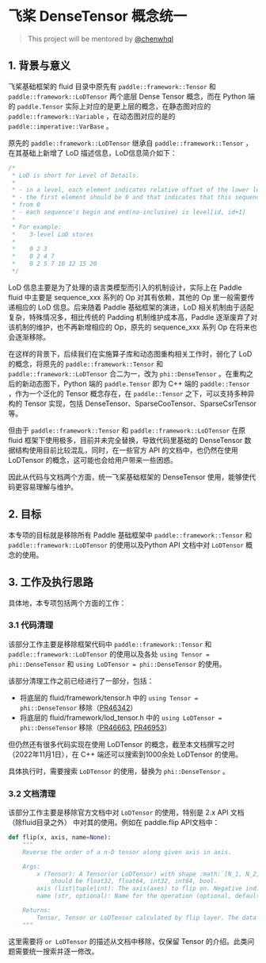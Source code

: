 # 飞桨 DenseTensor 概念统一


> This project will be mentored by [@chenwhql](http://github.com/chenwhql)

## 1. 背景与意义

飞桨基础框架的 fluid 目录中原先有 `paddle::framework::Tensor` 和 `paddle::framework::LoDTensor` 两个底层 Dense Tensor 概念，而在 Python 端的 `paddle.Tensor` 实际上对应的是更上层的概念，在静态图对应的 `paddle::framework::Variable` ，在动态图对应的是的 `paddle::imperative::VarBase` 。

原先的 `paddle::framework::LoDTensor` 继承自 `paddle::framework::Tensor` ，在其基础上新增了 LoD 描述信息，LoD信息简介如下：

```c++
/*
 * LoD is short for Level of Details.
 *
 * - in a level, each element indicates relative offset of the lower level
 * - the first element should be 0 and that indicates that this sequence start
 * from 0
 * - each sequence's begin and end(no-inclusive) is level[id, id+1]
 *
 * For example:
 *    3-level LoD stores
 *
 *    0 2 3
 *    0 2 4 7
 *    0 2 5 7 10 12 15 20
 */
```

LoD 信息主要是为了处理的语言类模型而引入的机制设计，实际上在 Paddle fluid 中主要是 sequence_xxx 系列的 Op 对其有依赖，其他的 Op 里一般需要传递相应的 LoD 信息。后来随着 Paddle 基础框架的演进，LoD 相关机制由于适配复杂，特殊情况多，相比传统的 Padding 机制维护成本高，Paddle 逐渐废弃了对该机制的维护，也不再新增相应的 Op，原先的 sequence_xxx 系列 Op 在将来也会逐渐移除。

在这样的背景下，后续我们在实施算子库和动态图重构相关工作时，弱化了 LoD 的概念，将原先的 `paddle::framework::Tensor` 和 `paddle::framework::LoDTensor` 合二为一，改为 `phi::DenseTensor` 。在重构之后的新动态图下，Python 端的 `paddle.Tensor` 即为 C++ 端的 `paddle::Tensor` ，作为一个泛化的 Tensor 概念存在，在 `paddle::Tensor` 之下，可以支持多种异构的 Tensor 实现，包括 DenseTensor、SparseCooTensor、SparseCsrTensor 等。

但由于 `paddle::framework::Tensor` 和 `paddle::framework::LoDTensor` 在原 fluid 框架下使用极多，目前并未完全替换，导致代码里基础的 DenseTensor 数据结构使用目前比较混乱，同时，在一些官方 API 的文档中，也仍然在使用 LoDTensor 的概念，这可能也会给用户带来一些困惑。

因此从代码与文档两个方面，统一飞桨基础框架的 DenseTensor 使用，能够使代码更容易理解与维护。


## 2. 目标

本专项的目标就是移除所有 Paddle 基础框架中 `paddle::framework::Tensor` 和 `paddle::framework::LoDTensor` 的使用以及Python API 文档中对 `LoDTensor` 概念的使用。

## 3. 工作及执行思路

具体地，本专项包括两个方面的工作：

### 3.1 代码清理

该部分工作主要是移除框架代码中 `paddle::framework::Tensor` 和 `paddle::framework::LoDTensor` 的使用以及各处 `using Tensor = phi::DenseTensor` 和 `using LoDTensor = phi::DenseTensor` 的使用。

该部分清理工作之前已经进行了一部分，包括：

- 将底层的 fluid/framework/tensor.h 中的 `using Tensor = phi::DenseTensor` 移除（[PR46342](https://github.com/PaddlePaddle/Paddle/pull/46432)）
- 将底层的 fluid/framework/lod_tensor.h 中的 `using LoDTensor = phi::DenseTensor` 移除（[PR46663](https://github.com/PaddlePaddle/Paddle/pull/46663), [PR46953](https://github.com/PaddlePaddle/Paddle/pull/46953)）

但仍然还有很多代码实现在使用 LoDTensor 的概念，截至本文档撰写之时（2022年11月1日），在 C++ 端还可以搜索到1000余处 LoDTensor 的使用。

具体执行时，需要搜索 `LoDTensor` 的使用，替换为 `phi::DenseTensor` 。

### 3.2 文档清理

该部分工作主要是移除官方文档中对 `LoDTensor` 的使用，特别是 2.x API 文档（除fluid目录之外） 中对其的使用。例如在 paddle.flip API文档中：

```python
def flip(x, axis, name=None):
    """
    Reverse the order of a n-D tensor along given axis in axis.

    Args:
        x (Tensor): A Tensor(or LoDTensor) with shape :math:`[N_1, N_2,..., N_k]` . The data type of the input Tensor x
            should be float32, float64, int32, int64, bool.
        axis (list|tuple|int): The axis(axes) to flip on. Negative indices for indexing from the end are accepted.
        name (str, optional): Name for the operation (optional, default is None). For more information, please refer to :ref:`api_guide_Name`.

    Returns:
        Tensor, Tensor or LoDTensor calculated by flip layer. The data type is same with input x.
    """
```

这里需要将 `or LoDTensor` 的描述从文档中移除，仅保留 Tensor 的介绍。此类问题需要统一搜索并逐一修改。
